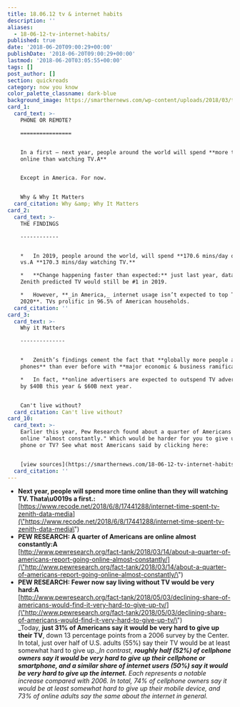 ```yaml
---
title: 18.06.12 tv & internet habits
description: ''
aliases:
  - 18-06-12-tv-internet-habits/
published: true
date: '2018-06-20T09:00:29+00:00'
publishDate: '2018-06-20T09:00:29+00:00'
lastmod: '2018-06-20T03:05:55+00:00'
tags: []
post_author: []
section: quickreads
category: now you know
color_palette_classname: dark-blue
background_image: https://smarthernews.com/wp-content/uploads/2018/03/tv-2619649_640.jpg
card_1:
  card_text: >-
    PHONE OR REMOTE?

    ================


    In a first — next year, people around the world will spend **more time
    online than watching TV.A**


    Except in America. For now.


    Why & Why It Matters
  card_citation: Why &amp; Why It Matters
card_2:
  card_text: >-
    THE FINDINGS

    ------------


    *   In 2019, people around the world, will spend **170.6 mins/day online**
    vs.A **170.3 mins/day watching TV.**

    *   **Change happening faster than expected:** just last year, data co.
    Zenith predicted TV would still be #1 in 2019.

    *   However, **_in America,_ internet usage isn’t expected to top TV until
    2020**. TVs prolific in 96.5% of American households.
  card_citation: ''
card_3:
  card_text: >-
    Why it Matters

    --------------


    *   Zenith’s findings cement the fact that **globally more people are using
    phones** than ever before with **major economic & business ramifications**.

    *   In fact, **online advertisers are expected to outspend TV advertisers**
    by $40B this year & $60B next year.


    Can't live without?
  card_citation: Can't live without?
card_10:
  card_text: >-
    Earlier this year, Pew Research found about a quarter of Americans are
    online "almost constantly." Which would be harder for you to give up: your
    phone or TV? See what most Americans said by clicking here:


    [view sources](https://smarthernews.com/18-06-12-tv-internet-habits/)
  card_citation: ''
---
```

*   **Next year, people will spend more time online than they will watching TV. Thata\\u0019s a first.:**  
    [https://www.recode.net/2018/6/8/17441288/internet-time-spent-tv-zenith-data-media](\"https://www.recode.net/2018/6/8/17441288/internet-time-spent-tv-zenith-data-media\")
*   **PEW RESEARCH: A quarter of Americans are online almost constantly:A**  
    [http://www.pewresearch.org/fact-tank/2018/03/14/about-a-quarter-of-americans-report-going-online-almost-constantly/](\"http://www.pewresearch.org/fact-tank/2018/03/14/about-a-quarter-of-americans-report-going-online-almost-constantly/\")
*   **PEW RESEARCH: Fewer now say living without TV would be very hard:A**  
    [http://www.pewresearch.org/fact-tank/2018/05/03/declining-share-of-americans-would-find-it-very-hard-to-give-up-tv/](\"http://www.pewresearch.org/fact-tank/2018/05/03/declining-share-of-americans-would-find-it-very-hard-to-give-up-tv/\")  
    _Today, **just 31% of Americans say it would be very hard to give up their TV**, down 13 percentage points from a 2006 survey by the Center. In total, just over half of U.S. adults (55%) say their TV would be at least somewhat hard to give up.__In contrast, **roughly half (52%) of cellphone owners say it would be very hard to give up their cellphone or smartphone, and a similar share of internet users (50%) say it would be very hard to give up the internet.** Each represents a notable increase compared with 2006. In total, 74% of cellphone owners say it would be at least somewhat hard to give up their mobile device, and 73% of online adults say the same about the internet in general._